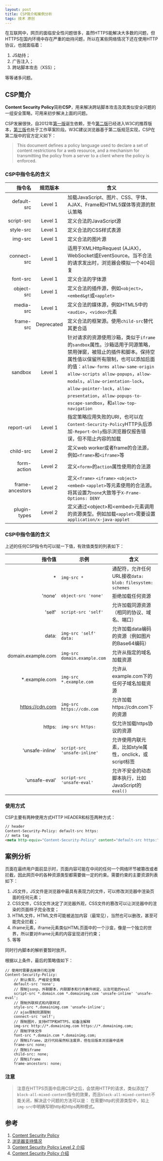```yaml
---
layout: post
title: CSP简介和案例分析
tags: 技术 原创
---
```


在互联网中，网页的面临安全性问题很多，虽然HTTPS能解决大多数的问题，但HTTPS在国内环境中存在严重的劫持问题，所以在某些网络情况下还在使用HTTP协议，也就面临着：

1. JS劫持；
2. 广告注入；
3. 跨站脚本攻击（XSS）；

等等诸多问题。


## CSP简介

**Content Security Policy**简称**CSP**，用来解决跨站脚本攻击及其类似安全问题的一组安全策略，可用来初步解决上面的问题。

CSP发展很快，自2012年[第一版](https://www.w3.org/TR/CSP1/)诞生依赖，至今[第二版](https://www.w3.org/TR/CSP2/)已经进入W3C的推荐版本，[第三版](https://www.w3.org/TR/CSP/)也处于工作草案阶段。W3C建议浏览器基于第二版规范实现，CSP在第二版中的官方定义如下：

> This document defines a policy language used to declare a set of content restrictions for a web resource, and a mechanism for transmitting the policy from a server to a client where the policy is enforced.


### CSP中指令名的含义

| 指令名 | 规范版本 | 含义 |
|-------:|:--------:|----------|
| default-src | Level 1 | 加载JavaScript、图片、CSS、字体、AJAX、Frame和HTML5媒体等资源的默认策略  |
| script-src | Level 1 | 定义合法的JavaScript源 |
| style-src | Level 1 | 定义合法的CSS样式表源 |
| img-src | Level 1 | 定义合法的图片源 |
| connect-src | Level 1 | 适用于XMLHttpRequest (AJAX)， WebSocket或EventSource。当不合法的请求发出时，浏览器会模拟一个404回复 |
| font-src | Level 1 | 定义合法的字体源 |
| object-src | Level 1 | 定义合法的插件源，例如`<object>`，`<embed&gt`或`<applet>` |
| media-src | Level 1 | 定义合法的媒体源，例如HTML5中的`<audio>`，`<video>`元素 |
| frame-src | Deprecated | 定义合法的框架源。使用`child-src`替代其更合适 |
| sandbox | Level 1 | 针对请求的资源使用沙箱，类似于`iframe`的`sandbox`属性。沙箱适用于同源策略，禁用弹窗，被阻止的插件和脚本。保持空属性值以保留所有限制，也可以添加后面的值：`allow-forms allow-same-origin allow-scripts allow-popups`，`allow-modals`，`allow-orientation-lock`，`allow-pointer-lock`，`allow-presentation`，`allow-popups-to-escape-sandbox`，和`allow-top-navigation` |
| report-uri | Level 1 | 指定策略应用失败的URI，也可以在`Content-Security-Policy`HTTP头后添加`-Report-Only`指示浏览器仅报告错误，但不阻止内容的加载 |
| child-src | Level 2 | 定义web worker或者frame的合法源，例如`<frame>`和`<iframe>`等 |
| form-action | Level 2 | 定义`<form>`的`action`属性使用的合法源 |
| frame-ancestors | Level 2 | 定义`<frame>` `<iframe>` `<object>` `<embed>` `<applet>`等元素使用的合法源。将其设置为`none`大致等于`X-Frame-Options: DENY`  |
| plugin-types | Level 2 | 定义通过&lt;object&gt;和&lt;embed&gt;元素调用的资源类型。例如加载`<applet>`需要设置`application/x-java-applet` |


### CSP中指令值的含义
上述的任何CSP指令均可以赋一下值，有效值类型的列表如下：

| 指令值 | 示例 | 含义 |
|-------:|------|------|
| * | `img-src *` | 通配符，允许任何URL接收`data:` `blob:` `filesystem:` `schemes` |
| 'none' | `object-src 'none'` | 拒绝加载任何资源 |
| 'self' | `script-src 'self'` | 允许加载同源资源（相同的协议、域名、端口） |
| data: | `img-src 'self' data:` | 允许加载data编码的资源（例如图片的Base64编码） |
| domain.example.com | `img-src domain.example.com` | 允许从指定的域名加载资源 |
| *.example.com | `img-src *.example.com` | 允许从example.com下的任何子域名加载资源 |
| https://cdn.com | `img-src https://cdn.com` | 允许加载https://cdn.com下的资源 |
| https: | `img-src https:` | 仅允许加载https协议的资源 |
| 'unsafe-inline' | `script-src 'unsafe-inline'` | 允许使用内联元素，比如style属性，onclick，或script标签 |
| 'unsafe-eval' | `script-src 'unsafe-eval'` | 允许不安全的动态脚本执行，比如JavaScript的`eval()` |

### 使用方式
CSP主要有两种使用方式HTTP HEADER和<meta>标签两种方式：

``` html
// header
Content-Security-Policy: default-src https:
// meta tag
<meta http-equiv="Content-Security-Policy" content="default-src https:">
```

## 案例分析

页面在最终用户面前显示时，页面内容可能在中间的任何一个网络环节被篡改或者拦截，因此网页中的各种资源类型都需要做一定的约束。需要约束的主要资源列表如下：

1. JS文件，JS文件是浏览器中最具有表现力的文件，可以修改浏览器中渲染页面的任何元素；
2. CSS文件，CSS文件决定了浏览器外观，CSS文件的篡改可以让浏览器中的渲染的页面样子完全改变；
3. HTML文件，HTML文件可能被追加内容（最常见），当然也可以删改，甚至可能完全拦截；
4. iframe元素，iframe元素类似HTML页面中的一个沙盒，像是一个独立的世界，所以要对iframe元素的内容呈现进行约束；
5. 等等

同时行内脚本的解析要暂时放开。

根据以上条件，最后的策略值如下：

```
// 使用时需要去掉换行和注释
Content-Security-Policy:
    // 默认情况，严格安全策略
    default-src 'none'; 
    // 限制jsonp，外联脚本，内联脚本和行内事件绑定，以及可能的eval
    script-src *.domain.com *.domainimg.com 'unsafe-inline' 'unsafe-eval'; 
    // 限制外联样式和内联样式
    style-src *.domainimg.com 'unsafe-inline'; 
    // ajax限制同源限制
    connect-src 'self'; 
    // 限制图片，支持HTTP和HTTPS，如备注解释
    img-src http://*.domainimg.com https://*.domainimg.com; 
    // 限制字体文件
    font-src *.domain.com *.domainimg.com; 
    // 限制iframe，这行代码虽然标注废弃，但在旧版本浏览器中适用
    frame-src none; 
    // 限制iframe
    child-src: none; 
    // 限制iframe
    frame-ancestors: none;
```

### 注意

> 注意在HTTPS页面中启用CSP之后，会禁用HTTP的请求，类似添加了`block-all-mixed-content`指令的效果，而且`block-all-mixed-content`不能关闭，解决这个问题的方法可以是：
> 在需要http的资源类型中，如上`img-src`中明确写明http和https两种模式。

## 参考
1. [Content Security Policy](https://content-security-policy.com/)
1. [浏览器支持情况](http://caniuse.com/#search=csp)
1. [Content Security Policy Level 2 介绍](https://imququ.com/post/content-security-policy-reference.html)
2. [Content Security Policy 介绍](https://imququ.com/post/content-security-policy-level-2.html)
